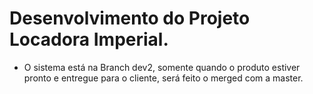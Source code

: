 
# Desenvolvimento do Projeto Locadora Imperial.  

- O sistema está na Branch dev2, somente quando o produto estiver pronto e entregue para o cliente, será feito o merged com a master.
 
